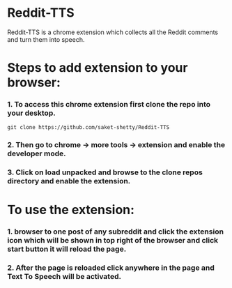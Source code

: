 # Reddit-TTS
Reddit-TTS is a chrome extension which collects all the Reddit comments and turn them into speech.

# Steps to add extension to your browser:
### 1. To access this chrome extension first clone the repo into your desktop.
``` 
git clone https://github.com/saket-shetty/Reddit-TTS 
```
### 2. Then go to chrome -> more tools -> extension and enable the developer mode.
### 3. Click on load unpacked and browse to the clone repos directory and enable the extension.

# To use the extension:
### 1. browser to one post of any subreddit and click the extension icon which will be shown in top right of the browser and click start button it will reload the page.
### 2. After the page is reloaded click anywhere in the page and Text To Speech will be activated.
